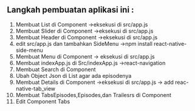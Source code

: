Langkah pembuatan aplikasi ini :
--
1. Membuat List di Component ->eksekusi di src/app.js
2. Membuat Slider di Component ->eksekusi di src/app.js
3. Membuat Header di Component ->eksekusi di src/app.js
4. edit src/app.js dan tambahkan SideMenu ->npm install react-native-side-menu
5. Membuat Menu di Component -> eksekusi di src/app.js
6. Membuat indexApp.js di Src/indexApp.js ->react-navigation
7. Membuat Search di Component
8. Ubah Object Json di List agar ada episodenya 
9. Membuat Details di Component ->eksekusi di src/app.js -> add reac-native-tab_view
10. Membuat TabsEpisodes,Episodes,dan Trailesrs di Component
11. Edit Component Tabs